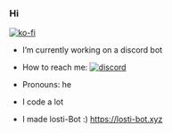 ### Hi
[![ko-fi](https://ko-fi.com/img/githubbutton_sm.svg)](https://ko-fi.com/I2I0G2IDQ)

- I’m currently working on a discord bot
-  How to reach me: [![discord]()](https://discord.com/users/456443941169004545)
-  Pronouns: he

- I code a lot
- I made losti-Bot :) https://losti-bot.xyz
